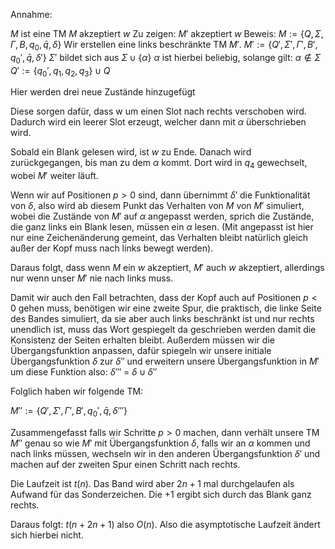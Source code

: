 Annahme:

$M$ ist eine TM 
$M$ akzeptiert $w$
Zu zeigen: $M'$ akzeptiert $w$
Beweis:
$M := \{Q, \Sigma , \Gamma ,B, q_0, \bar{q}, \delta \}$
Wir erstellen eine links beschränkte TM $M'$.
$M' := \{Q', \Sigma' , \Gamma' ,B', q_0', \bar{q}, \delta' \}$
$\Sigma'$ bildet sich aus $\Sigma \cup \{\alpha\}$ 
$\alpha$ ist hierbei beliebig, solange gilt: $\alpha \notin \Sigma$
$Q' := \{q_0',q_1,q_2,q_3\} \cup Q$

Hier werden drei neue Zustände hinzugefügt

Diese sorgen dafür, dass w um einen Slot nach rechts verschoben wird. Dadurch wird ein leerer Slot erzeugt, welcher dann mit $\alpha$ überschrieben wird. 

 Sobald ein Blank gelesen wird, ist $w$ zu Ende. Danach wird zurückgegangen, bis man zu dem $\alpha$ kommt. Dort wird in $q_4$ gewechselt, wobei $M'$ weiter läuft.

 Wenn wir auf Positionen $p > 0$ sind, dann übernimmt $\delta'$ die Funktionalität von $\delta$, also wird ab diesem Punkt das Verhalten von $M$ von $M'$ simuliert, wobei die Zustände von $M'$ auf $\alpha$ angepasst werden, sprich die Zustände, die ganz links ein Blank lesen, müssen ein $\alpha$ lesen. (Mit angepasst ist hier nur eine Zeichenänderung gemeint, das Verhalten bleibt natürlich gleich außer der Kopf muss nach links bewegt werden).

Daraus folgt, dass wenn $M$ ein $w$ akzeptiert, $M'$ auch $w$ akzeptiert, allerdings nur wenn unser $M'$ nie nach links muss.

Damit wir auch den Fall betrachten, dass der Kopf auch auf Positionen $p < 0$ gehen muss, benötigen wir eine zweite Spur, die praktisch, die linke Seite des Bandes simuliert, da sie aber auch links beschränkt ist und nur rechts unendlich ist, muss das Wort gespiegelt da geschrieben werden damit die Konsistenz der Seiten erhalten bleibt. Außerdem müssen wir die Übergangsfunktion anpassen, dafür spiegeln wir unsere initiale Übergangsfunktion $\delta$ zur $\delta''$ und erweitern unsere Übergangsfunktion in $M'$ um diese Funktion also:
$\delta'''$ = $\delta \cup \delta''$

Folglich haben wir folgende TM:

$M'' := \{Q', \Sigma' , \Gamma' ,B', q_0', \bar{q}, \delta''' \}$

Zusammengefasst falls wir Schritte $p > 0$ machen, dann verhält unsere TM $M''$ genau so wie $M'$ mit Übergangsfunktion $\delta$, falls wir an $\alpha$ kommen und nach links müssen, wechseln wir in den anderen Übergangsfunktion $\delta'$ und machen auf der zweiten Spur einen Schritt nach rechts.

Die Laufzeit ist $t(n)$. Das Band wird aber $2n + 1$ mal durchgelaufen als Aufwand für das Sonderzeichen.
Die $+ 1$ ergibt sich durch das Blank ganz rechts.

Daraus folgt: $t(n+2n+1)$ also $O(n)$.
Also die asymptotische Laufzeit ändert sich hierbei nicht.